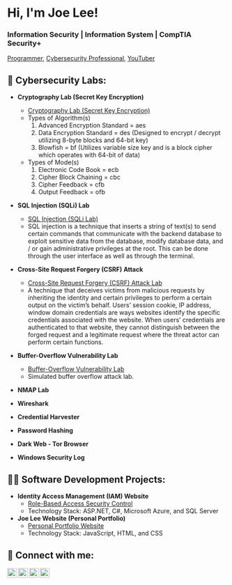 <h1>Hi, I'm Joe Lee!</h2>
  <h3> Information Security  |  Information System  |  CompTIA Security+</h3>

  <a href="https://github.com/joshmadakor1">Programmer</a>, <a href="https://www.linkedin.com/in/joshmadakor/">Cybersecurity Professional</a>, <a href="https://www.youtube.com/c/joshmadakor">YouTuber</a></h1>
  
<h2>🔐 Cybersecurity Labs:</h2>

- <b> Cryptography Lab (Secret Key Encryption) </b>
  - [Cryptography Lab (Secret Key Encryption)](https://github.com/JoeLeeTech/Cryptography-Lab-Secret-Key-Encryption-)
  - Types of Algorithm(s)
    1) Advanced Encryption Standard = aes
    2) Data Encryption Standard = des (Designed to encrypt / decrypt utilizing 8-byte blocks and 64-bit key)
    3) Blowfish = bf (Utilizes variable size key and is a block cipher which operates with 64-bit of data)
  - Types of Mode(s)
    1) Electronic Code Book = ecb
    2) Cipher Block Chaining = cbc
    3) Cipher Feedback = cfb
    4) Output Feedback = ofb
- <b> SQL Injection (SQLi) Lab </b>
  - [SQL Injection (SQLi Lab)](https://github.com/JoeLeeTech/SQL-Injection-SQLi-Lab)
  - SQL injection is a technique that inserts a string of text(s) to send certain commands that communicate with the backend database to exploit sensitive data from the database, modify database data, and / or gain administrative privileges at the root. This can be done through the user
    interface as well as through the terminal.
- <b> Cross-Site Request Forgery (CSRF) Attack </b>
  - [Cross-Site Request Forgery (CSRF) Attack Lab ](https://github.com/JoeLeeTech/Cross-Site-Request-Forgery-Attack-Lab)
  - A technique that deceives victims from malicious requests by inheriting the identity and certain privileges to perform a certain output on the victim’s behalf. Users’ session cookie, IP address, window domain credentials are ways websites identify the specific credentials associated with
    the website. When users’ credentials are authenticated to that website, they cannot distinguish between the forged request and a legitimate request where the threat actor can perform certain functions.
- <b> Buffer-Overflow Vulnerability Lab </b>
  - [Buffer-Overflow Vulnerability Lab](https://github.com/JoeLeeTech/Buffer-Overflow-Attack-Lab)
  - Simulated buffer overflow attack lab.
    
- <b>NMAP Lab </b>
- <b>Wireshark</b>
- <b>Credential Harvester</b>
- <b>Password Hashing</b>
- <b> Dark Web - Tor Browser</b>
- <b>Windows Security Log</b>

<h2>👨‍💻 Software Development Projects:</h2>

  - <b>Identity Access Management (IAM) Website </b>
    - [Role-Based Access Security Control](https://github.com/joshmadakor1/Algorithms-Practice)
    - Technology Stack: ASP.NET, C#, Microsoft Azure, and SQL Server
  - <b>Joe Lee Website (Personal Portfolio)</b>
    - [Personal Portfolio Website](https://github.com/joshmadakor1/Algorithms-Practice)
    - Technology Stack: JavaScript, HTML, and CSS

<h2> 🤳 Connect with me:</h2>

[<img align="left" alt="JoshMadakor | YouTube" width="22px" src="https://cdn.jsdelivr.net/npm/simple-icons@v3/icons/youtube.svg" />][youtube]
[<img align="left" alt="JoshMadakor | Twitter" width="22px" src="https://cdn.jsdelivr.net/npm/simple-icons@v3/icons/twitter.svg" />][twitter]
[<img align="left" alt="JoshMadakor | LinkedIn" width="22px" src="https://cdn.jsdelivr.net/npm/simple-icons@v3/icons/linkedin.svg" />][linkedin]
[<img align="left" alt="JoshMadakor | Instagram" width="22px" src="https://cdn.jsdelivr.net/npm/simple-icons@v3/icons/instagram.svg" />][instagram]

[twitter]: https://twitter.com/joshmadakor
[youtube]: https://www.youtube.com/c/joshmadakor
[instagram]: https://www.instagram.com/joshmadakor/
[linkedin]: https://linkedin.com/in/joshmadakor

<!--
**joshmadakor1/joshmadakor1** is a ✨ _special_ ✨ repository because its `README.md` (this file) appears on your GitHub profile.

Here are some ideas to get you started:

- 🔭 I’m currently working on ...
- 🌱 I’m currently learning ...
- 👯 I’m looking to collaborate on ...
- 🤔 I’m looking for help with ...
- 💬 Ask me about ...
- 📫 How to reach me: ...
- 😄 Pronouns: ...
- ⚡ Fun fact: ...
